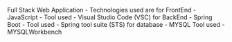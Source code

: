 Full Stack Web Application - Technologies used are
                              for FrontEnd - JavaScript - Tool used - Visual Studio Code (VSC)
                              for BackEnd - Spring Boot - Tool used - Spring tool suite (STS)
                              for database - MYSQL Tool used - MYSQLWorkbench
